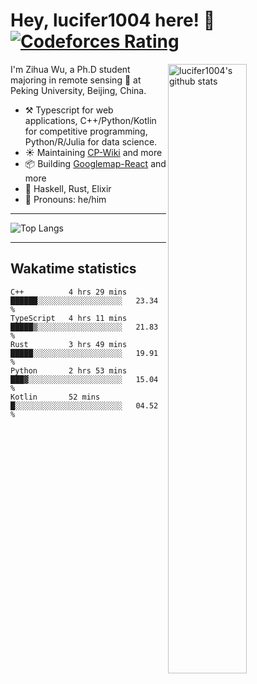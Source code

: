 # Hey, lucifer1004 here! :wave: [![Codeforces Rating](https://cfrating.ihcr.top/?user=lucifer1004&style=flat-square)](https://codeforces.com/profile/lucifer1004)

<img width="50%" align="right" alt="lucifer1004's github stats" src="https://github-readme-stats.vercel.app/api?username=lucifer1004&show_icons=true">

I'm Zihua Wu, a Ph.D student majoring in remote sensing :satellite: at Peking University, Beijing, China.

- :hammer_and_pick: Typescript for web applications, C++/Python/Kotlin for competitive programming, Python/R/Julia for data science.
- :sunny: Maintaining [CP-Wiki](https://cp-wiki.vercel.app) and more 
- :package: Building [Googlemap-React](https://github.com/googlemap-react/googlemap-react) and more
- :seedling: Haskell, Rust, Elixir
- :man: Pronouns: he/him

---

![Top Langs](https://github-readme-stats.vercel.app/api/top-langs/?username=lucifer1004&layout=compact)

---

## Wakatime statistics

<!--START_SECTION:waka-->
```text
C++          4 hrs 29 mins   ██████░░░░░░░░░░░░░░░░░░░   23.34 % 
TypeScript   4 hrs 11 mins   █████▒░░░░░░░░░░░░░░░░░░░   21.83 % 
Rust         3 hrs 49 mins   █████░░░░░░░░░░░░░░░░░░░░   19.91 % 
Python       2 hrs 53 mins   ███▓░░░░░░░░░░░░░░░░░░░░░   15.04 % 
Kotlin       52 mins         █░░░░░░░░░░░░░░░░░░░░░░░░   04.52 % 
```
<!--END_SECTION:waka-->
